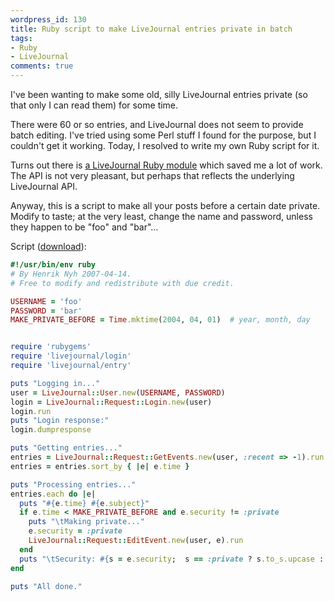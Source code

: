 ```yaml
---
wordpress_id: 130
title: Ruby script to make LiveJournal entries private in batch
tags:
- Ruby
- LiveJournal
comments: true
---
```

I've been wanting to make some old, silly LiveJournal entries private (so that only I can read them) for some time.

There were 60 or so entries, and LiveJournal does not seem to provide batch editing. I've tried using some Perl stuff I found for the purpose, but I couldn't get it working. Today, I resolved to write my own Ruby script for it.

<!--more-->

Turns out there is <a href="http://neugierig.org/software/livejournal/ruby/">a LiveJournal Ruby module</a> which saved me a lot of work. The API is not very pleasant, but perhaps that reflects the underlying LiveJournal API.

Anyway, this is a script to make all your posts before a certain date private. Modify to taste; at the very least, change the name and password, unless they happen to be "foo" and "bar"…

Script (<a href="http://svn.nyh.se/ruby/LiveJournal%20make%20entries%20private.rb">download</a>):

``` ruby
#!/usr/bin/env ruby
# By Henrik Nyh 2007-04-14.
# Free to modify and redistribute with due credit.

USERNAME = 'foo'
PASSWORD = 'bar'
MAKE_PRIVATE_BEFORE = Time.mktime(2004, 04, 01)  # year, month, day


require 'rubygems'
require 'livejournal/login'
require 'livejournal/entry'

puts "Logging in..."
user = LiveJournal::User.new(USERNAME, PASSWORD)
login = LiveJournal::Request::Login.new(user)
login.run
puts "Login response:"
login.dumpresponse

puts "Getting entries..."
entries = LiveJournal::Request::GetEvents.new(user, :recent => -1).run.values
entries = entries.sort_by { |e| e.time }

puts "Processing entries..."
entries.each do |e|
  puts "#{e.time} #{e.subject}"
  if e.time < MAKE_PRIVATE_BEFORE and e.security != :private
    puts "\tMaking private..."
    e.security = :private
    LiveJournal::Request::EditEvent.new(user, e).run
  end
  puts "\tSecurity: #{s = e.security;  s == :private ? s.to_s.upcase : s}"
end

puts "All done."
```
